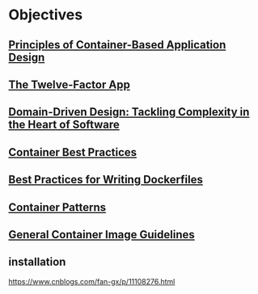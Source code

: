 # Objectives
## [Principles of Container-Based Application Design][1]

## [The Twelve-Factor App][2]

## [Domain-Driven Design: Tackling Complexity in the Heart of Software][3]

## [Container Best Practices][4]

## [Best Practices for Writing Dockerfiles][5]

## [Container Patterns][6]

## [General Container Image Guidelines][7]


## installation
https://www.cnblogs.com/fan-gx/p/11108276.html

[1]: https://www.redhat.com/en/resources/cloud-native-container-design-whitepaper
[2]: https://12factor.net/
[3]: https://dddcommunity.org/book/evans_2003/
[4]: http://docs.projectatomic.io/container-best-practices/
[5]: https://docs.docker.com/develop/develop-images/dockerfile_best-practices/
[6]: https://gotocon.com/dl/goto-berlin-2015/slides/MatthiasLbken_PatternsInAContainerizedWorld.pdf
[7]: https://docs.openshift.com/enterprise/3.0/creating_images/guidelines.html
[8]: https://github.com/k8spatterns
